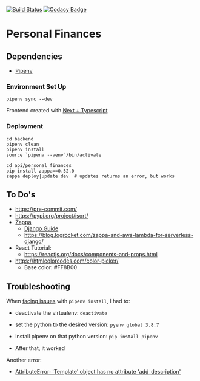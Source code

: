 [![Build Status](https://travis-ci.com/taciogt/personal-finances.svg?branch=main)](https://travis-ci.com/taciogt/personal-finances)
[![Codacy Badge](https://api.codacy.com/project/badge/Grade/9579b1aedb26409bb41b22bd317514f8)](https://app.codacy.com/gh/taciogt/personal-finances?utm_source=github.com&utm_medium=referral&utm_content=taciogt/personal-finances&utm_campaign=Badge_Grade)

# Personal Finances

## Dependencies

* [Pipenv](https://pipenv.pypa.io/en/latest/)

### Environment Set Up

```shell
pipenv sync --dev
```

Frontend created with [Next + Typescript](https://github.com/vercel/next.js/tree/master/examples/with-typescript)

### Deployment

```shell
cd backend
pipenv clean
pipenv install
source `pipenv --venv`/bin/activate 

cd api/personal_finances
pip install zappa==0.52.0
zappa deploy|update dev  # updates returns an error, but works

```

## To Do's

* https://pre-commit.com/
* https://pypi.org/project/isort/
* [Zappa](https://github.com/zappa/Zappa)
  * [Django Guide](https://romandc.com/zappa-django-guide/)
  * https://blog.logrocket.com/zappa-and-aws-lambda-for-serverless-django/
* React Tutorial:
  * https://reactjs.org/docs/components-and-props.html
* https://htmlcolorcodes.com/color-picker/
  * Base color: #FF8B00
    
## Troubleshooting

When [facing issues](https://github.com/pypa/pipenv/issues/4804) with `pipenv install`, I had to:

* deactivate the virtualenv: `deactivate`

* set the python to the desired version: `pyenv global 3.8.7`

* install pipenv on that python version: `pip install pipenv`

* After that, it worked 

Another error:
* [AttributeError: 'Template' object has no attribute 'add_description'](https://stackoverflow.com/questions/68391621/zappa-deploy-fails-with-attributeerror-template-object-has-no-attribute-add)
